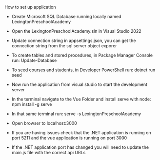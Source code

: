 How to set up application
- Create Microsoft SQL Database running locally named LexingtonPreschoolAcademy
- Open the LexingtonPreschoolAcademy.sln in Visual Studio 2022
- Update connection string in appsettings.json, you can get the connection string from the sql server object exporer
- To create tables and stored procedures, in Package Manager Console run: Update-Database
- To seed courses and students, in Developer PowerShell run: dotnet run seed
- Now run the application from visual studio to start the development server
- In the terminal navigate to the Vue Folder and install serve with node: npm install -g serve
- In that same terminal run: serve -s LexingtonPreschoolAcademy
- Open browser to localhost:3000

- If you are having issues check that the .NET application is running on port 5211 and the vue application is running on port 3000
- If the .NET application port has changed you will need to update the main.js file with the correct api URLs